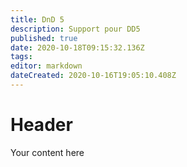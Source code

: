 ```yaml
---
title: DnD 5
description: Support pour DD5
published: true
date: 2020-10-18T09:15:32.136Z
tags: 
editor: markdown
dateCreated: 2020-10-16T19:05:10.408Z
---
```


# Header
Your content here